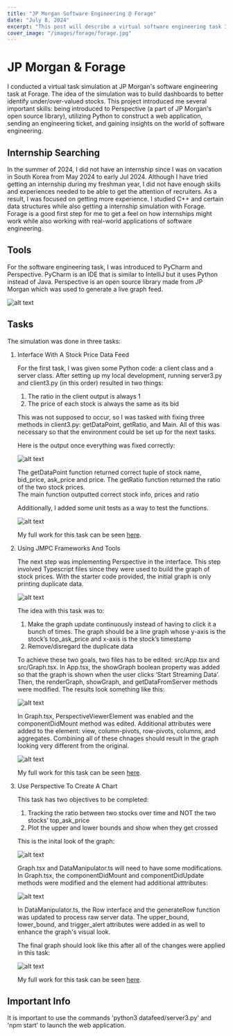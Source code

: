 ```yaml
---
title: "JP Morgan Software Engineering @ Forage"
date: "July 8, 2024"
excerpt: "This post will describe a virtual software engineering task I did with JP Morgan"
cover_image: "/images/forage/forage.jpg"
---
```


# JP Morgan & Forage

I conducted a virtual task simulation at JP Morgan's software engineering task at Forage. The idea of the simulation was to build dashboards to better identify under/over-valued stocks. This project introduced me several important skills: being introduced to Perspective (a part of JP Morgan's open source library), utilizing Python to construct a web application, sending an engineering ticket, and gaining insights on the world of software engineering.

## Internship Searching

In the summer of 2024, I did not have an internship since I was on vacation in South Korea from May 2024 to early Jul 2024. Although I have tried getting an internship during my freshman year, I did not have enough skills and experiences needed to be able to get the attention of recruiters. As a result, I was focused on getting more experience. I studied C++ and certain data structures while also getting a internship simulation with Forage. Forage is a good first step for me to get a feel on how internships might work while also working with real-world applications of software engineering.

## Tools

For the software engineering task, I was introduced to PyCharm and Perspective. PyCharm is an IDE that is similar to IntelliJ but it uses Python instead of Java. Perspective is an open source library made from JP Morgan which was used to generate a live graph feed.

![alt text](/images/forage/pycharm.jpg)

## Tasks

The simulation was done in three tasks:

1. Interface With A Stock Price Data Feed

   For the first task, I was given some Python code: a client class and a server class. After setting up my local development, running server3.py and client3.py (in this order) resulted in two things:

   1. The ratio in the client output is always 1
   2. The price of each stock is always the same as its bid

   This was not supposed to occur, so I was tasked with fixing three methods in client3.py: getDataPoint, getRatio, and Main. All of this was necessary so that the environment could be set up for the next tasks.

   Here is the output once everything was fixed correctly:

   ![alt text](/images/forage/task1.png)

   The getDataPoint function returned correct tuple of stock name, bid_price, ask_price and price. The getRatio function returned the ratio of the two stock prices.  
   The main function outputted correct stock info, prices and ratio

   Additionally, I added some unit tests as a way to test the functions.

   ![alt text](/images/forage/task1-unit-testing.png)

   My full work for this task can be seen <a href='https://github.com/LofiTea/forage-jpmc-swe-task-1'>here</a>.

2. Using JMPC Frameworks And Tools

   The next step was implementing Perspective in the interface. This step involved Typescript files since they were used to build the graph of stock prices. With the starter code provided, the initial graph is only printing duplicate data.

   ![alt text](/images/forage/task2-before.png)

   The idea with this task was to:

   1. Make the graph update continuously instead of having to click it a bunch of times. The graph should be a line graph whose y-axis is the stock’s top_ask_price and x-axis is the stock’s timestamp
   2. Remove/disregard the duplicate data

   To achieve these two goals, two files has to be edited: src/App.tsx and src/Graph.tsx. In App.tsx, the showGraph boolean property was added so that the graph is shown when the user clicks ‘Start Streaming Data’. Then, the renderGraph, showGraph, and getDataFromServer methods were modified. The results look something like this:

   ![alt text](/images/forage/task2-app-tsx-finish.png)

   In Graph.tsx, PerspectiveViewerElement was enabled and the componentDidMount method was edited. Additional attributes were added to the element: view, column-pivots, row-pivots, columns, and aggregates. Combining all of these chnages should result in the graph looking very different from the original.

   ![alt text](/images/forage/task2-after.png)

   My full work for this task can be seen <a href='https://github.com/LofiTea/forage-jpmc-swe-task-2'>here</a>.

3. Use Perspective To Create A Chart

   This task has two objectives to be completed:

   1. Tracking the ratio between two stocks over time and NOT the two stocks’ top_ask_price
   2. Plot the upper and lower bounds and show when they get crossed

   This is the inital look of the graph:

   ![alt text](/images/forage/task3-before.png)

   Graph.tsx and DataManipulator.ts will need to have some modifications. In Graph.tsx, the componentDidMount and componentDidUpdate methods were modified and the element had additional atttributes:

   ![alt text](/images/forage/task3-before-after.png)

   In DataManipulator.ts, the Row interface and the generateRow function was updated to process raw server data. The upper_bound, lower_bound, and trigger_alert attributes were added in as well to enhance the graph's visual look.

   The final graph should look like this after all of the changes were applied in this task:

   ![alt text](/images/forage/task3-after.png)

   My full work for this task can be seen <a href='https://github.com/LofiTea/forage-jpmc-swe-task-3'>here</a>.

## Important Info

It is important to use the commands 'python3 datafeed/server3.py' and 'npm start' to launch the web application.
